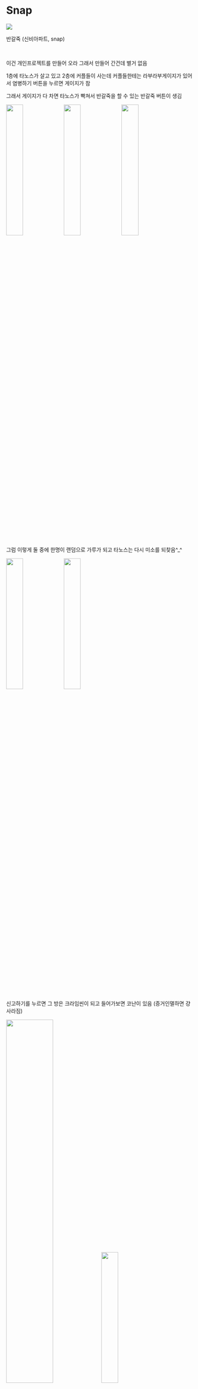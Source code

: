 # Snap
<img src="https://user-images.githubusercontent.com/63971484/102992355-69405c00-455e-11eb-950c-d1d4fe7194bf.png"></img>

반갈죽 (신비아파트, snap)

​

이건 개인프로젝트를 만들어 오라 그래서 만들어 간건데 별거 없음

1층에 타노스가 살고 있고 2층에 커플들이 사는데 커플들한테는 라부라부게이지가 있어서 염병하기 버튼을 누르면 게이지가 참

그래서 게이지가 다 차면 타노스가 빡쳐서 반갈죽을 할 수 있는 반갈죽 버튼이 생김

<img width=30% src="https://user-images.githubusercontent.com/63971484/102992605-e075f000-455e-11eb-8826-7abfe2f07f9b.png"></img>
<img width=30% src="https://user-images.githubusercontent.com/63971484/102992638-ef5ca280-455e-11eb-8e4b-19067ab04332.png"></img>
<img width=30% src="https://user-images.githubusercontent.com/63971484/102992669-fb486480-455e-11eb-9861-c1e7615fe015.png"></img>

그럼 이렇게 둘 중에 한명이 랜덤으로 가루가 되고 타노스는 다시 미소를 되찾음^_^

<img width=30% src="https://user-images.githubusercontent.com/63971484/102992780-39458880-455f-11eb-84f4-55affc02cb82.png"></img>
<img width=30% src="https://user-images.githubusercontent.com/63971484/102992804-495d6800-455f-11eb-958d-5fce56a73165.png"></img>

신고하기를 누르면 그 방은 크라임씬이 되고  들어가보면 코난이 있음 (증거인멸하면 걍 사라짐)

<img width=50% src="https://user-images.githubusercontent.com/63971484/102992878-7dd12400-455f-11eb-944a-970e9d0d64ac.png"></img>
<img width=30% src="https://user-images.githubusercontent.com/63971484/102992908-8de90380-455f-11eb-8eb2-571035eafd7c.png"></img>

범인은 이 안에 있어! 를 누르면 이렇게 suspicious 하게 타노스를 바라보는 시선이 생김

<img src="https://user-images.githubusercontent.com/63971484/102993003-b96bee00-455f-11eb-896a-5acc74144213.png"></img>

하 진짜 내가봐도 개쓸모없는 프로그램인데 처음 만들ㄹ었다는 이유만으로 너무 애정함
